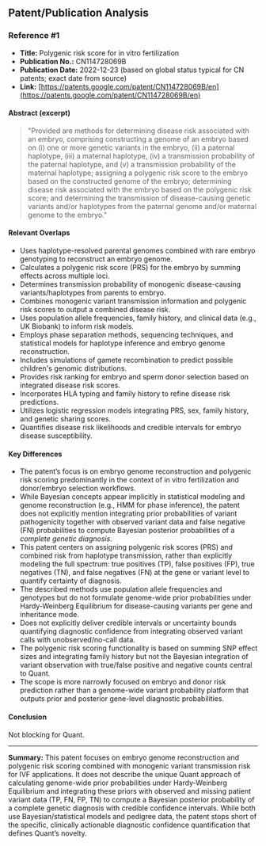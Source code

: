 ## Patent/Publication Analysis

### Reference #1

- **Title:** Polygenic risk score for in vitro fertilization  
- **Publication No.:** CN114728069B  
- **Publication Date:** 2022-12-23 (based on global status typical for CN patents; exact date from source)  
- **Link:** [https://patents.google.com/patent/CN114728069B/en](https://patents.google.com/patent/CN114728069B/en)

#### Abstract (excerpt)

> "Provided are methods for determining disease risk associated with an embryo, comprising constructing a genome of an embryo based on (i) one or more genetic variants in the embryo, (ii) a paternal haplotype, (iii) a maternal haplotype, (iv) a transmission probability of the paternal haplotype, and (v) a transmission probability of the maternal haplotype; assigning a polygenic risk score to the embryo based on the constructed genome of the embryo; determining disease risk associated with the embryo based on the polygenic risk score; and determining the transmission of disease-causing genetic variants and/or haplotypes from the paternal genome and/or maternal genome to the embryo."

#### Relevant Overlaps

- Uses haplotype-resolved parental genomes combined with rare embryo genotyping to reconstruct an embryo genome.
- Calculates a polygenic risk score (PRS) for the embryo by summing effects across multiple loci.
- Determines transmission probability of monogenic disease-causing variants/haplotypes from parents to embryo.
- Combines monogenic variant transmission information and polygenic risk scores to output a combined disease risk.
- Uses population allele frequencies, family history, and clinical data (e.g., UK Biobank) to inform risk models.
- Employs phase separation methods, sequencing techniques, and statistical models for haplotype inference and embryo genome reconstruction.
- Includes simulations of gamete recombination to predict possible children's genomic distributions.
- Provides risk ranking for embryo and sperm donor selection based on integrated disease risk scores.
- Incorporates HLA typing and family history to refine disease risk predictions.
- Utilizes logistic regression models integrating PRS, sex, family history, and genetic sharing scores.
- Quantifies disease risk likelihoods and credible intervals for embryo disease susceptibility.

#### Key Differences

- The patent’s focus is on embryo genome reconstruction and polygenic risk scoring predominantly in the context of in vitro fertilization and donor/embryo selection workflows.
- While Bayesian concepts appear implicitly in statistical modeling and genome reconstruction (e.g., HMM for phase inference), the patent does not explicitly mention integrating prior probabilities of variant pathogenicity together with observed variant data and false negative (FN) probabilities to compute Bayesian posterior probabilities of a *complete genetic diagnosis*.
- This patent centers on assigning polygenic risk scores (PRS) and combined risk from haplotype transmission, rather than explicitly modeling the full spectrum: true positives (TP), false positives (FP), true negatives (TN), and false negatives (FN) at the gene or variant level to quantify certainty of diagnosis.
- The described methods use population allele frequencies and genotypes but do not formulate genome-wide prior probabilities under Hardy-Weinberg Equilibrium for disease-causing variants per gene and inheritance mode.
- Does not explicitly deliver credible intervals or uncertainty bounds quantifying diagnostic confidence from integrating observed variant calls with unobserved/no-call data.
- The polygenic risk scoring functionality is based on summing SNP effect sizes and integrating family history but not the Bayesian integration of variant observation with true/false positive and negative counts central to Quant.
- The scope is more narrowly focused on embryo and donor risk prediction rather than a genome-wide variant probability platform that outputs prior and posterior gene-level diagnostic probabilities.

#### Conclusion

Not blocking for Quant.

---

**Summary:** This patent focuses on embryo genome reconstruction and polygenic risk scoring combined with monogenic variant transmission risk for IVF applications. It does not describe the unique Quant approach of calculating genome-wide prior probabilities under Hardy-Weinberg Equilibrium and integrating these priors with observed and missing patient variant data (TP, FN, FP, TN) to compute a Bayesian posterior probability of a complete genetic diagnosis with credible confidence intervals. While both use Bayesian/statistical models and pedigree data, the patent stops short of the specific, clinically actionable diagnostic confidence quantification that defines Quant’s novelty.
